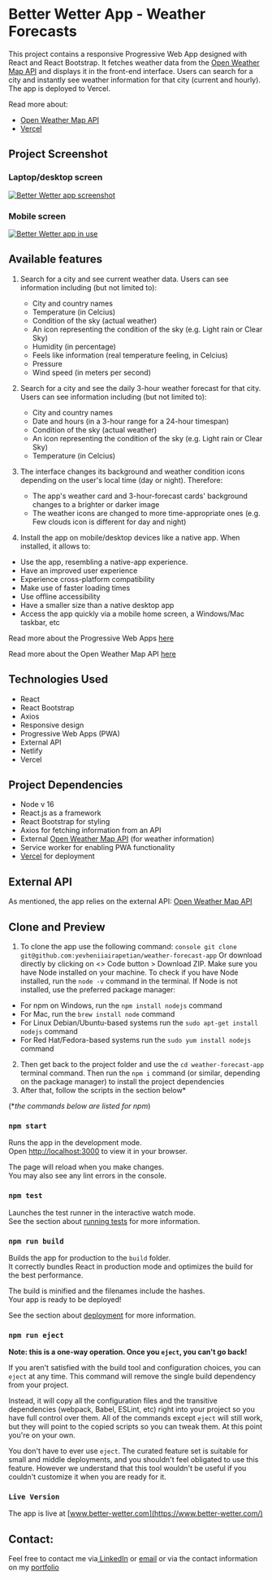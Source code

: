 # Better Wetter App - Weather Forecasts

This project contains a responsive Progressive Web App designed with React and React Bootstrap. It fetches weather data from the [Open Weather Map API](https://openweathermap.org/) and displays it in the front-end interface. Users can search for a city and instantly see weather information for that city (current and hourly). The app is deployed to Vercel.

Read more about:
- [Open Weather Map API](https://openweathermap.org/)
- [Vercel](https://vercel.com/)

## Project Screenshot

### Laptop/desktop screen

<a href="[https://ibb.co/Mh7SPnS](https://ibb.co/Mh7SPnS)"><img src="https://i.ibb.co/sPqRsjR/2024-07-11-17h56-16.png" alt="Better Wetter app screenshot" border="0"></a>  

### Mobile screen

<a href="[https://ibb.co/XfHcGsz](https://ibb.co/XfHcGsz)"><img src="https://i.ibb.co/MydFJVR/2024-07-11-18h01-40.gif" alt="Better Wetter app in use" border="0"></a>

## Available features

1. Search for a city and see current weather data.
   Users can see information including (but not limited to):
   - City and country names
   - Temperature (in Celcius)
   - Condition of the sky (actual weather)
   - An icon representing the condition of the sky (e.g. Light rain or Clear Sky)
   - Humidity (in percentage)
   - Feels like information (real temperature feeling, in Celcius)
   - Pressure
   - Wind speed (in meters per second)
   
2. Search for a city and see the daily 3-hour weather forecast for that city.
   Users can see information including (but not limited to):
   - City and country names
   - Date and hours (in a 3-hour range for a 24-hour timespan)
   - Condition of the sky (actual weather)
   - An icon representing the condition of the sky (e.g. Light rain or Clear Sky)
   - Temperature (in Celcius)
3. The interface changes its background and weather condition icons depending on the user's local time (day or night). Therefore:
   - The app's weather card and 3-hour-forecast cards' background changes to a brighter or darker image
   - The weather icons are changed to more time-appropriate ones (e.g. Few clouds icon is different for day and night)
4. Install the app on mobile/desktop devices like a native app.
When installed, it allows to:
- Use the app, resembling a native-app experience.
- Have an improved user experience
- Experience cross-platform compatibility
- Make use of faster loading times
- Use offline accessibility
- Have a smaller size than a native desktop app
- Access the app quickly via a mobile home screen, a Windows/Mac taskbar, etc

Read more about the Progressive Web Apps [here](https://www.itaims.com/blog/benefits-of-progressive-web-apps-pwa-advantages-and-disadvantages)

Read more about the Open Weather Map API [here](https://openweathermap.org/)


## Technologies Used
- React
- React Bootstrap
- Axios
- Responsive design
- Progressive Web Apps (PWA)
- External API
- Netlify
- Vercel


## Project Dependencies
- Node v 16
- React.js as a framework
- React Bootstrap for styling
- Axios for fetching information from an API
- External [Open Weather Map API](https://openweathermap.org/) (for weather information)
- Service worker for enabling PWA functionality
- [Vercel](https://vercel.com/) for deployment

## External API 
As mentioned, the app relies on the external API: 
[Open Weather Map API](https://openweathermap.org/)


## Clone and Preview 
1. To clone the app use the following command:
```console git clone git@github.com:yevheniiairapetian/weather-forecast-app```
Or download directly by clicking on <> Code button > Download ZIP. Make sure you have Node installed on your machine. To check if you have Node installed, run the ```node -v``` command in the terminal. If Node is not installed, use the preferred package manager:
- For npm on Windows, run the ```npm install nodejs``` command 
- For Mac, run the ```brew install node``` command
- For Linux Debian/Ubuntu-based systems run the ```sudo apt-get install nodejs``` command
- For Red Hat/Fedora-based systems run the ```sudo yum install nodejs```
command
2. Then get back to the project folder and use the ```cd weather-forecast-app``` terminal command. Then run the ```npm i``` command (or similar, depending on the package manager) to install the project dependencies
  3. After that, follow the scripts in the section below*
  
   (*_the commands below are listed for npm_)

### `npm start`

Runs the app in the development mode.\
Open [http://localhost:3000](http://localhost:3000) to view it in your browser.

The page will reload when you make changes.\
You may also see any lint errors in the console.

### `npm test`

Launches the test runner in the interactive watch mode.\
See the section about [running tests](https://facebook.github.io/create-react-app/docs/running-tests) for more information.

### `npm run build`

Builds the app for production to the `build` folder.\
It correctly bundles React in production mode and optimizes the build for the best performance.

The build is minified and the filenames include the hashes.\
Your app is ready to be deployed!

See the section about [deployment](https://facebook.github.io/create-react-app/docs/deployment) for more information.

### `npm run eject`

**Note: this is a one-way operation. Once you `eject`, you can't go back!**

If you aren't satisfied with the build tool and configuration choices, you can `eject` at any time. This command will remove the single build dependency from your project.

Instead, it will copy all the configuration files and the transitive dependencies (webpack, Babel, ESLint, etc) right into your project so you have full control over them. All of the commands except `eject` will still work, but they will point to the copied scripts so you can tweak them. At this point you're on your own.

You don't have to ever use `eject`. The curated feature set is suitable for small and middle deployments, and you shouldn't feel obligated to use this feature. However we understand that this tool wouldn't be useful if you couldn't customize it when you are ready for it.

### `Live Version`
The app is live at [www.better-wetter.com](https://www.better-wetter.com/)

## Contact:
Feel free to contact me via[ LinkedIn](https://www.linkedin.com/in/yevheniiairapetian/) or [email](mailto:contact@yevheniiairapetian.com) or via the contact information on my [portfolio](https://yevheniiairapetian.com/#/contact) 

